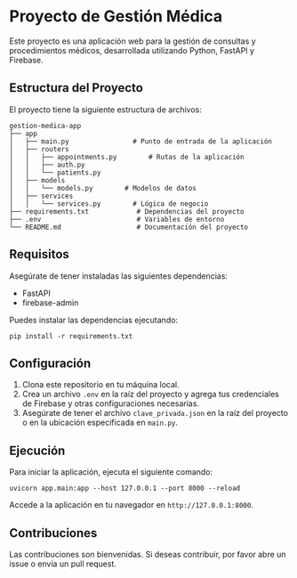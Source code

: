 # Proyecto de Gestión Médica

Este proyecto es una aplicación web para la gestión de consultas y procedimientos médicos, desarrollada utilizando Python, FastAPI y Firebase.

## Estructura del Proyecto

El proyecto tiene la siguiente estructura de archivos:

```
gestion-medica-app
├── app
│   ├── main.py                # Punto de entrada de la aplicación
│   ├── routers
│   │   ├── appointments.py        # Rutas de la aplicación
│   │   ├── auth.py
│   │   └── patients.py
│   ├── models
│   │   └── models.py        # Modelos de datos
│   ├── services
│   │   └── services.py        # Lógica de negocio
├── requirements.txt            # Dependencias del proyecto
├── .env                        # Variables de entorno
└── README.md                   # Documentación del proyecto
```

## Requisitos

Asegúrate de tener instaladas las siguientes dependencias:

- FastAPI
- firebase-admin

Puedes instalar las dependencias ejecutando:

```
pip install -r requirements.txt
```

## Configuración

1. Clona este repositorio en tu máquina local.
2. Crea un archivo `.env` en la raíz del proyecto y agrega tus credenciales de Firebase y otras configuraciones necesarias.
3. Asegúrate de tener el archivo `clave_privada.json` en la raíz del proyecto o en la ubicación especificada en `main.py`.

## Ejecución

Para iniciar la aplicación, ejecuta el siguiente comando:

```
uvicorn app.main:app --host 127.0.0.1 --port 8000 --reload
```

Accede a la aplicación en tu navegador en `http://127.0.0.1:8000`.

## Contribuciones

Las contribuciones son bienvenidas. Si deseas contribuir, por favor abre un issue o envía un pull request.